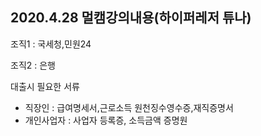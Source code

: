 ## 2020.4.28 멀캠강의내용(하이퍼레저 튜나)



조직1 : 국세청,민원24

조직2 : 은행







대출시 필요한 서류

- 직장인 : 급여명세서,근로소득 원천징수영수증,재직증명서
- 개인사업자 : 사업자 등록증, 소득금액 증명원

